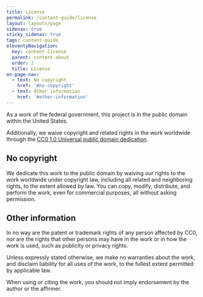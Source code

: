 ```yaml
---
title: License
permalink: /content-guide/license
layout: layouts/page
sidenav: true
sticky_sidenav: true
tags: content-guide
eleventyNavigation: 
  key: content-license
  parent: content-about
  order: 2
  title: License
on-page-nav:
  - text: No copyright
    href: '#no-copyright'
  - text: Other information
    href: '#other-information'
---
```


As a work of the federal government, this project is in the public domain within the United States.

Additionally, we waive copyright and related rights in the work worldwide through the [CC0 1.0 Universal public domain dedication](https://creativecommons.org/publicdomain/zero/1.0/legalcode).

## No copyright

We dedicate this work to the public domain by waiving our rights to the work worldwide under copyright law, including all related and neighboring rights, to the extent allowed by law. You can copy, modify, distribute, and perform the work, even for commercial purposes, all without asking permission.

## Other information

In no way are the patent or trademark rights of any person affected by CC0, nor are the rights that other persons may have in the work or in how the work is used, such as publicity or privacy rights.

Unless expressly stated otherwise, we make no warranties about the work, and disclaim liability for all uses of the work, to the fullest extent permitted by applicable law.

When using or citing the work, you should not imply endorsement by the author or the affirmer.
